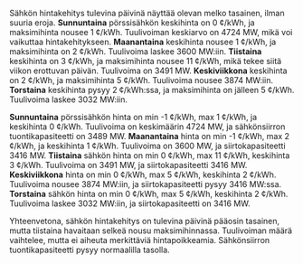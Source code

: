 Sähkön hintakehitys tulevina päivinä näyttää olevan melko tasainen, ilman suuria eroja. **Sunnuntaina** pörssisähkön keskihinta on 0 ¢/kWh, ja maksimihinta nousee 1 ¢/kWh. Tuulivoiman keskiarvo on 4724 MW, mikä voi vaikuttaa hintakehitykseen. **Maanantaina** keskihinta nousee 1 ¢/kWh, ja maksimihinta on 2 ¢/kWh. Tuulivoima laskee 3600 MW:iin. **Tiistaina** keskihinta on 3 ¢/kWh, ja maksimihinta nousee 11 ¢/kWh, mikä tekee siitä viikon erottuvan päivän. Tuulivoima on 3491 MW. **Keskiviikkona** keskihinta on 2 ¢/kWh, ja maksimihinta 5 ¢/kWh. Tuulivoima nousee 3874 MW:iin. **Torstaina** keskihinta pysyy 2 ¢/kWh:ssa, ja maksimihinta on jälleen 5 ¢/kWh. Tuulivoima laskee 3032 MW:iin.

**Sunnuntaina** pörssisähkön hinta on min -1 ¢/kWh, max 1 ¢/kWh, ja keskihinta 0 ¢/kWh. Tuulivoima on keskimäärin 4724 MW, ja sähkönsiirron tuontikapasiteetti on 3489 MW. **Maanantaina** hinta on min -1 ¢/kWh, max 2 ¢/kWh, ja keskihinta 1 ¢/kWh. Tuulivoima on 3600 MW, ja siirtokapasiteetti 3416 MW. **Tiistaina** sähkön hinta on min 0 ¢/kWh, max 11 ¢/kWh, keskihinta 3 ¢/kWh. Tuulivoima on 3491 MW, ja siirtokapasiteetti 3416 MW. **Keskiviikkona** hinta on min 0 ¢/kWh, max 5 ¢/kWh, keskihinta 2 ¢/kWh. Tuulivoima nousee 3874 MW:iin, ja siirtokapasiteetti pysyy 3416 MW:ssa. **Torstaina** sähkön hinta on min 0 ¢/kWh, max 5 ¢/kWh, keskihinta 2 ¢/kWh. Tuulivoima laskee 3032 MW:iin, ja siirtokapasiteetti on 3416 MW.

Yhteenvetona, sähkön hintakehitys on tulevina päivinä pääosin tasainen, mutta tiistaina havaitaan selkeä nousu maksimihinnassa. Tuulivoiman määrä vaihtelee, mutta ei aiheuta merkittäviä hintapoikkeamia. Sähkönsiirron tuontikapasiteetti pysyy normaalilla tasolla.